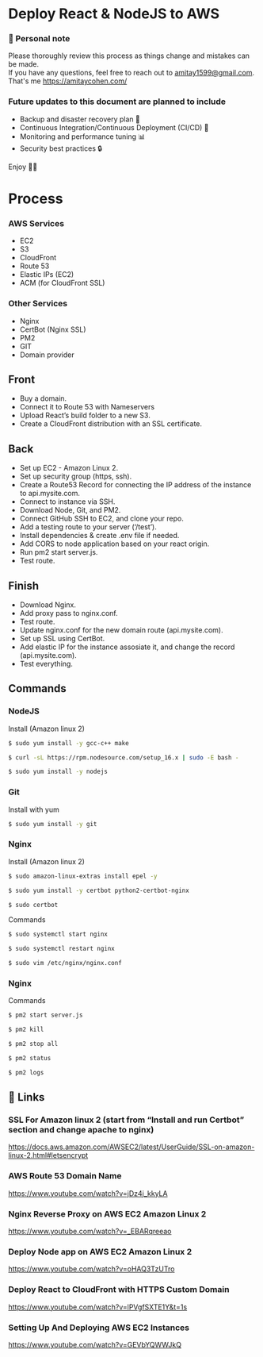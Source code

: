 
# Deploy React & NodeJS to AWS

### 👋 Personal note
Please thoroughly review this process as things change and mistakes can be made.  
If you have any questions, feel free to reach out to amitay1599@gmail.com. 
That's me https://amitaycohen.com/

###  Future updates to this document are planned to include
- Backup and disaster recovery plan 💾
- Continuous Integration/Continuous Deployment (CI/CD) 🤖
- Monitoring and performance tuning 📊
- Security best practices 🔒

Enjoy 🚀🚀


# Process

### AWS Services
- EC2 
- S3 
- CloudFront 
- Route 53 
- Elastic IPs (EC2)
- ACM (for CloudFront SSL)


### Other Services
- Nginx  
- CertBot (Nginx SSL) 
- PM2 
- GIT
- Domain provider



## Front
* Buy a domain.
* Connect it to Route 53 with Nameservers
* Upload React’s build folder to a new S3.
* Create a CloudFront distribution with an SSL certificate.

## Back
* Set up EC2 - Amazon Linux 2.
* Set up security group (https, ssh).
* Create a Route53 Record for connecting the IP address of the instance to api.mysite.com.
* Connect to instance via SSH.
* Download Node, Git, and PM2.
* Connect GitHub SSH to EC2, and clone your repo.
* Add a testing route to your server (‘/test’).
* Install dependencies & create .env file if needed.
* Add CORS to node application based on your react origin.
* Run pm2 start server.js.
* Test route.


## Finish
* Download Nginx.
* Add proxy pass to nginx.conf.
* Test route.
* Update nginx.conf for the new domain route (api.mysite.com).
* Set up SSL using CertBot.
* Add elastic IP for the instance assosiate it, and  change the record (api.mysite.com).
* Test everything.



## Commands


### NodeJS
Install (Amazon linux 2)

```bash
$ sudo yum install -y gcc-c++ make
```

```bash
$ curl -sL https://rpm.nodesource.com/setup_16.x | sudo -E bash -
```

```bash
$ sudo yum install -y nodejs
```


### Git
Install with yum

```bash
$ sudo yum install -y git
```



### Nginx

Install (Amazon linux 2)
```bash
$ sudo amazon-linux-extras install epel -y 
```

```bash
$ sudo yum install -y certbot python2-certbot-nginx
```

```bash
$ sudo certbot
```

Commands
```bash
$ sudo systemctl start nginx
```

```bash
$ sudo systemctl restart nginx
```

```bash
$ sudo vim /etc/nginx/nginx.conf
```



### Nginx

Commands
```bash
$ pm2 start server.js 
```

```bash
$ pm2 kill 
```

```bash
$ pm2 stop all
```

```bash
$ pm2 status
```

```bash
$ pm2 logs
```




## 🔗 Links
###  SSL For Amazon linux 2 (start from “Install and run Certbot” section and change apache to nginx)  
https://docs.aws.amazon.com/AWSEC2/latest/UserGuide/SSL-on-amazon-linux-2.html#letsencrypt


###  AWS Route 53 Domain Name 
https://www.youtube.com/watch?v=jDz4j_kkyLA 

###  Nginx Reverse Proxy on AWS EC2 Amazon Linux 2 
https://www.youtube.com/watch?v=_EBARqreeao

###  Deploy Node app on AWS EC2 Amazon Linux 2 
https://www.youtube.com/watch?v=oHAQ3TzUTro

###  Deploy React to CloudFront with HTTPS Custom Domain
https://www.youtube.com/watch?v=lPVgfSXTE1Y&t=1s

###  Setting Up And Deploying AWS EC2 Instances
https://www.youtube.com/watch?v=GEVbYQWWJkQ

